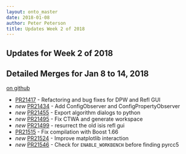 ```yaml
---
layout: onto_master
date: 2018-01-08
author: Peter Peterson
title: Updates Week 2 of 2018
---
```

Updates for Week 2 of 2018
--------------------------

Detailed Merges for Jan 8 to 14, 2018
-------------------------------------
[on github](https://github.com/mantidproject/mantid/pulls?q=is%3Apr+merged%3A2018-01-09..2018-01-14)

* [PR21417](https://github.com/mantidproject/mantid/pull/21417) - Refactoring and bug fixes for DPW and Refl GUI
* *new* [PR21434](https://github.com/mantidproject/mantid/pull/21434) - Add ConfigObserver and ConfigPropertyObserver
* *new* [PR21455](https://github.com/mantidproject/mantid/pull/21455) - Export algorithm dialogs to python
* *new* [PR21495](https://github.com/mantidproject/mantid/pull/21495) - Fix CTWA and generate workspace
* *new* [PR21499](https://github.com/mantidproject/mantid/pull/21499) - resurrect the old isis refl gui
* [PR21515](https://github.com/mantidproject/mantid/pull/21515) - Fix compilation with Boost 1.66
* *new* [PR21524](https://github.com/mantidproject/mantid/pull/21524) - Improve matplotlib interaction
* *new* [PR21546](https://github.com/mantidproject/mantid/pull/21546) - Check for `ENABLE_WORKBENCH` before finding pyrcc5
